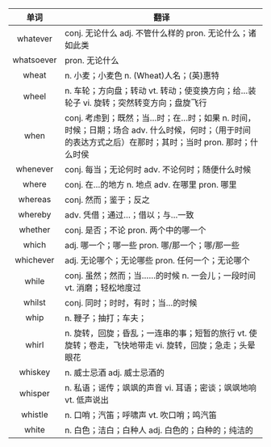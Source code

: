 |单词|翻译  |
|:--:|--| 
|	whatever  		|		conj. 无论什么 adj. 不管什么样的 pron. 无论什么；诸如此类	|		
|	whatsoever  		|		pron. 无论什么	|		
|	wheat  		|		n. 小麦；小麦色 n. (Wheat)人名；(英)惠特	|		
|	wheel  		|		n. 车轮；方向盘；转动 vt. 转动；使变换方向；给…装轮子 vi. 旋转；突然转变方向；盘旋飞行	|		
|	when  		|		conj. 考虑到；既然；当…时；在…时；如果 n. 时间，时候；日期；场合 adv. 什么时候，何时；（用于时间的表达方式之后）在那时；其时；当时 pron. 那时；什么时侯	|		
|	whenever  		|		conj. 每当；无论何时 adv. 不论何时；随便什么时候	|		
|	where  		|		conj. 在…的地方 n. 地点 adv. 在哪里 pron. 哪里	|		
|	whereas  		|		conj. 然而；鉴于；反之	|		
|	whereby  		|		adv. 凭借；通过…；借以；与…一致	|		
|	whether  		|		conj. 是否；不论 pron. 两个中的哪一个	|		
|	which  		|		adj. 哪一个；哪一些 pron. 哪/那一个；哪/那一些	|		
|	whichever  		|		adj. 无论哪个；无论哪些 pron. 任何一个；无论哪个	|		
|	while  		|		conj. 虽然；然而；当……的时候 n. 一会儿；一段时间 vt. 消磨；轻松地度过	|		
|	whilst  		|		conj. 同时；时时，有时；当…的时候	|		
|	whip  		|		n. 鞭子；抽打；车夫；	|		
|	whirl  		|		n. 旋转，回旋；昏乱；一连串的事；短暂的旅行 vt. 使旋转；卷走，飞快地带走 vi. 旋转，回旋；急走；头晕眼花	|		
|	whiskey  		|		n. 威士忌酒 adj. 威士忌酒的	|		
|	whisper  		|		n. 私语；谣传；飒飒的声音 vi. 耳语；密谈；飒飒地响 vt. 低声说出	|		
|	whistle  		|		n. 口哨；汽笛；呼啸声 vt. 吹口哨；鸣汽笛	|		
|	white  		|		n. 白色；洁白；白种人 adj. 白色的；白种的；纯洁的	|		
